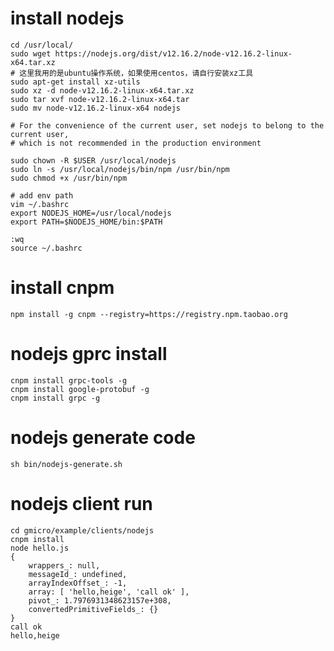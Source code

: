# install nodejs

    cd /usr/local/
    sudo wget https://nodejs.org/dist/v12.16.2/node-v12.16.2-linux-x64.tar.xz
    # 这里我用的是ubuntu操作系统，如果使用centos，请自行安装xz工具
    sudo apt-get install xz-utils
    sudo xz -d node-v12.16.2-linux-x64.tar.xz
    sudo tar xvf node-v12.16.2-linux-x64.tar
    sudo mv node-v12.16.2-linux-x64 nodejs
    
    # For the convenience of the current user, set nodejs to belong to the current user,
    # which is not recommended in the production environment

    sudo chown -R $USER /usr/local/nodejs
    sudo ln -s /usr/local/nodejs/bin/npm /usr/bin/npm
    sudo chmod +x /usr/bin/npm
    
    # add env path
    vim ~/.bashrc 
    export NODEJS_HOME=/usr/local/nodejs
    export PATH=$NODEJS_HOME/bin:$PATH
    
    :wq
    source ~/.bashrc

# install cnpm

    npm install -g cnpm --registry=https://registry.npm.taobao.org

# nodejs gprc install

    cnpm install grpc-tools -g
    cnpm install google-protobuf -g
    cnpm install grpc -g

# nodejs generate code

    sh bin/nodejs-generate.sh

# nodejs client run

    cd gmicro/example/clients/nodejs
    cnpm install
    node hello.js
    {
        wrappers_: null,
        messageId_: undefined,
        arrayIndexOffset_: -1,
        array: [ 'hello,heige', 'call ok' ],
        pivot_: 1.7976931348623157e+308,
        convertedPrimitiveFields_: {}
    }
    call ok
    hello,heige
